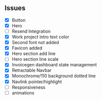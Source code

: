 ## Issues

- [x] Button
- [x] Hero
- [ ] Resend Integration
- [x] Work project intro text color
- [x] Second font not added
- [x] Favicon added
- [x] Hero section add line
- [ ] Hero section line scale
- [x] Invoicegen dashboard state management
- [x] Retractable Navbar
- [x] Monochrome/110 background dotted line
- [x] Navlink pointer/highlight
- [ ] Responsiveness
- [ ] animations
